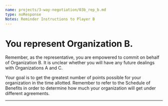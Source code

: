 ```yaml
---
name: projects/3-way-negotiation/03b_rep_b.md
type: noResponse
Notes: Reminder Instructions to Player B
---
```


# You represent Organization B.

Remember, as the representative, you are empowered to commit on behalf of Organization B. It is unclear whether you will have any future dealings with Organizations A and C.

Your goal is to get the greatest number of points possible for your organization in the time allotted. Remember to refer to the Schedule of Benefits in order to determine how much your organization will get under different agreements.

---
